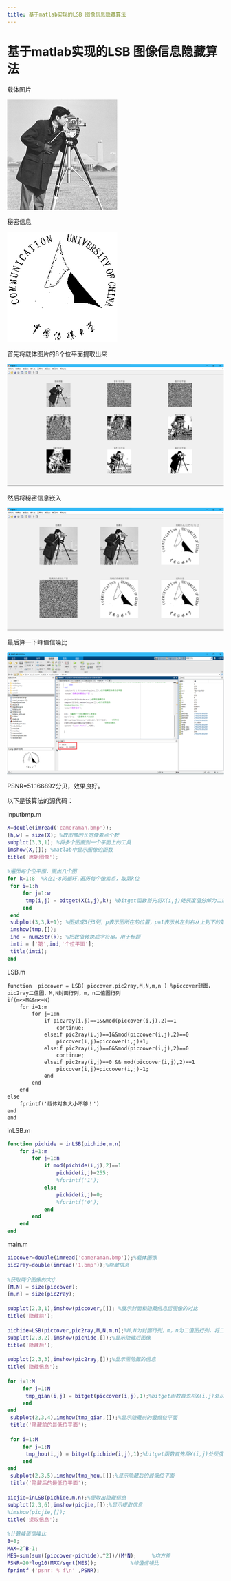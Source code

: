 ```yaml
---
title: 基于matlab实现的LSB 图像信息隐藏算法
---
```

# 基于matlab实现的LSB 图像信息隐藏算法

载体图片

![](https://raw.githubusercontent.com/Lime-Cocoa/shellexample/main/cameraman.bmp )

秘密信息

![](https://raw.githubusercontent.com/Lime-Cocoa/shellexample/main/1.bmp )

首先将载体图片的8个位平面提取出来

![](https://github.com/Lime-Cocoa/shellexample/blob/main/1.png?raw=true)

然后将秘密信息嵌入

![](https://github.com/Lime-Cocoa/shellexample/blob/main/2.png?raw=true)

最后算一下峰值信噪比

![](https://github.com/Lime-Cocoa/shellexample/blob/main/3.png?raw=true)

PSNR=51.166892分贝，效果良好。

以下是该算法的源代码：


inputbmp.m

```matlab
X=double(imread('cameraman.bmp'));
[h,w] = size(X); %取图像的长宽像素点个数
subplot(3,3,1); %将多个图画到一个平面上的工具
imshow(X,[]); %matlab中显示图像的函数
title('原始图像');

%遍历每个位平面，画出八个图
for k=1:8  %k在1~8间循环,遍历每个像素点，取第k位
 for i=1:h 
     for j=1:w
      tmp(i,j) = bitget(X(i,j),k); %bitget函数首先将X(i,j)处灰度值分解为二进制串，然后取第k位
     end
 end
 subplot(3,3,k+1); %图排成3行3列，p表示图所在的位置，p=1表示从左到右从上到下的第一个位置。
 imshow(tmp,[]);
 ind = num2str(k); %把数值转换成字符串，用于标题
 imti = ['第',ind,'个位平面'];
 title(imti);
end
```

LSB.m

```natlab
function  piccover = LSB( piccover,pic2ray,M,N,m,n ) %piccover封面，pic2ray二值图，M,N封面行列，m，n二值图行列
if(m<=M&&n<=N)
    for i=1:m
        for j=1:n
            if pic2ray(i,j)==1&&mod(piccover(i,j),2)==1
                continue;
            elseif pic2ray(i,j)==1&&mod(piccover(i,j),2)==0
                piccover(i,j)=piccover(i,j)+1;
            elseif pic2ray(i,j)==0&&mod(piccover(i,j),2)==0
                continue;
            elseif pic2ray(i,j)==0 && mod(piccover(i,j),2)==1
                piccover(i,j)=piccover(i,j)-1;
            end
        end         
    end
else
    fprintf('载体对象大小不够！')
end
end
```

inLSB.m

```matlab
function pichide = inLSB(pichide,m,n)
    for i=1:m
        for j=1:n
            if mod(pichide(i,j),2)==1
                pichide(i,j)=255;
                %fprintf('1');
            else
                pichide(i,j)=0;
                %fprintf('0');
            end
        end
    end
end
```

main.m

```matlab
piccover=double(imread('cameraman.bmp'));%载体图像
pic2ray=double(imread('1.bmp'));%隐藏信息

%获取两个图像的大小
[M,N] = size(piccover);
[m,n] = size(pic2ray);

subplot(2,3,1),imshow(piccover,[]); %展示封面和隐藏信息后图像的对比
title('隐藏前');

pichide=LSB(piccover,pic2ray,M,N,m,n);%M,N为封面行列，m，n为二值图行列，将二值图隐写进封面中
subplot(2,3,2),imshow(pichide,[]);%显示隐藏后图像
title('隐藏后');

subplot(2,3,3),imshow(pic2ray,[]);%显示需隐藏的信息
title('隐藏信息');

for i=1:M
     for j=1:N
      tmp_qian(i,j) = bitget(piccover(i,j),1);%bitget函数首先将X(i,j)处灰度值分解为二进制串，然后取第1位
     end
end
 subplot(2,3,4),imshow(tmp_qian,[]);%显示隐藏前的最低位平面
 title('隐藏前的最低位平面');

 for i=1:M
     for j=1:N
      tmp_hou(i,j) = bitget(pichide(i,j),1);%bitget函数首先将X(i,j)处灰度值分解为二进制串，然后取第1位
     end
end
 subplot(2,3,5),imshow(tmp_hou,[]);%显示隐藏后的最低位平面
 title('隐藏后的最低位平面');

picjie=inLSB(pichide,m,n);%提取出隐藏信息
subplot(2,3,6),imshow(picjie,[]);%显示提取信息
%imshow(picjie,[]);
title('提取信息');

%计算峰值信噪比
B=8;  
MAX=2^B-1;         
MES=sum(sum((piccover-pichide).^2))/(M*N);     %均方差  
PSNR=20*log10(MAX/sqrt(MES));           %峰值信噪比
fprintf ('psnr: % f\n' ,PSNR); 
```

